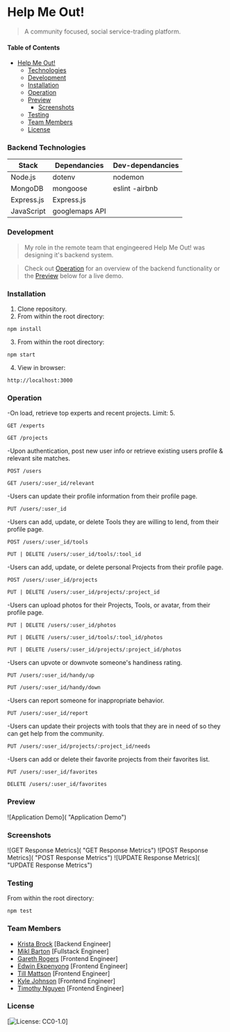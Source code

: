 # Help Me Out!

> A community focused, social service-trading platform.

#### Table of Contents

- [Help Me Out!](#Project-Catwalk)
  - [Technologies](#Technologies)
  - [Development](#Development)
  - [Installation](#Installation)
  - [Operation](#Operation)
  - [Preview](#Preview)
    - [Screenshots](#Screenshots)
  - [Testing](#Testing)
  - [Team Members](#Team_Members)
  - [License](#License)

### Backend Technologies

| Stack      | Dependancies   | Dev-dependancies |
| ---------- | -------------- | ---------------- |
| Node.js    | dotenv         | nodemon          |
| MongoDB    | mongoose       | eslint -airbnb   |
| Express.js | Express.js     |
| JavaScript | googlemaps API |

### Development

> My role in the remote team that engingeered Help Me Out! was designing it's backend system.

> Check out [Operation](#Operation) for an overview of the backend functionality or the [Preview](#Preview) below for a live demo.

### Installation

1. Clone repository.
2. From within the root directory:

`npm install`

3. From within the root directory:

`npm start`

4. View in browser:

`http://localhost:3000`

### Operation

-On load, retrieve top experts and recent projects. Limit: 5.

`GET /experts`

`GET /projects`

-Upon authentication, post new user info or retrieve existing users profile & relevant site matches.

`POST /users`

`GET /users/:user_id/relevant`

-Users can update their profile information from their profile page.

`PUT /users/:user_id`

-Users can add, update, or delete Tools they are willing to lend, from their profile page.

`POST /users/:user_id/tools`

`PUT | DELETE /users/:user_id/tools/:tool_id`

-Users can add, update, or delete personal Projects from their profile page.

`POST /users/:user_id/projects`

`PUT | DELETE /users/:user_id/projects/:project_id`

-Users can upload photos for their Projects, Tools, or avatar, from their profile page.

`PUT | DELETE /users/:user_id/photos`

`PUT | DELETE /users/:user_id/tools/:tool_id/photos`

`PUT | DELETE /users/:user_id/projects/:project_id/photos`

-Users can upvote or downvote someone's handiness rating.

`PUT /users/:user_id/handy/up`

`PUT /users/:user_id/handy/down`

-Users can report someone for inappropriate behavior.

`PUT /users/:user_id/report`

-Users can update their projects with tools that they are in need of so they can get help from the community.

`PUT /users/:user_id/projects/:project_id/needs`

-Users can add or delete their favorite projects from their favorites list.

`PUT /users/:user_id/favorites`

`DELETE /users/:user_id/favorites`

### Preview

![Application Demo]( "Application Demo")

### Screenshots

![GET Response Metrics]( "GET Response Metrics")
![POST Response Metrics]( "POST Response Metrics")
![UPDATE Response Metrics]( "UPDATE Response Metrics")

### Testing

From within the root directory:

`npm test`

### Team Members

- [Krista Brock](https://github.com/sereigh) [Backend Engineer]
- [Mikl Barton](https://github.com/miklbarton) [Fullstack Engineer]
- [Gareth Rogers](https://github.com/garethdavisrogers) [Frontend Engineer]
- [Edwin Ekpenyong](https://github.com/moogiemode) [Frontend Engineer]
- [Till Mattson](https://github.com/tillmattson) [Frontend Engineer]
- [Kyle Johnson](https://github.com/KyleJohnson42) [Frontend Engineer]
- [Timothy Nguyen](https://github.com/shimoshi) [Frontend Engineer]

### License

[![License: CC0-1.0](https://licensebuttons.net/l/zero/1.0/80x15.png)]
